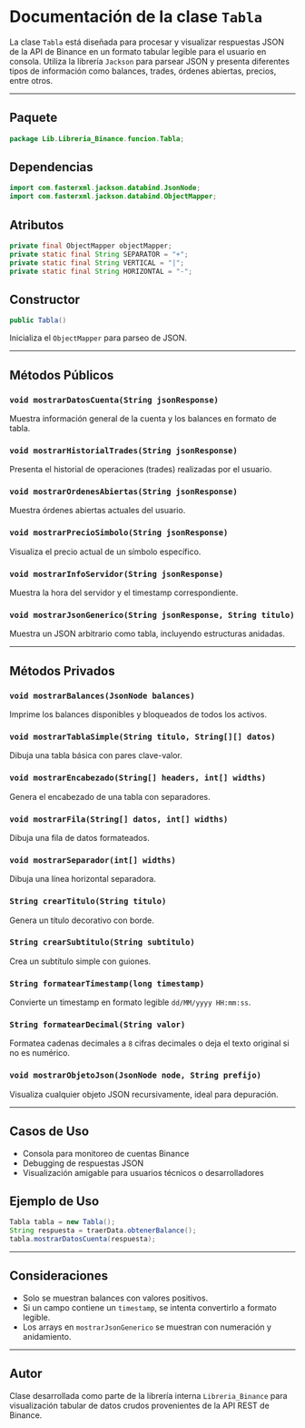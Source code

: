 # Documentación de la clase `Tabla`

La clase `Tabla` está diseñada para procesar y visualizar respuestas JSON de la API de Binance en un formato tabular legible para el usuario en consola. Utiliza la librería `Jackson` para parsear JSON y presenta diferentes tipos de información como balances, trades, órdenes abiertas, precios, entre otros.

---

## Paquete

```java
package Lib.Libreria_Binance.funcion.Tabla;
```

## Dependencias

```java
import com.fasterxml.jackson.databind.JsonNode;
import com.fasterxml.jackson.databind.ObjectMapper;
```

## Atributos

```java
private final ObjectMapper objectMapper;
private static final String SEPARATOR = "+";
private static final String VERTICAL = "|";
private static final String HORIZONTAL = "-";
```

## Constructor

```java
public Tabla()
```

Inicializa el `ObjectMapper` para parseo de JSON.

---

## Métodos Públicos

### `void mostrarDatosCuenta(String jsonResponse)`

Muestra información general de la cuenta y los balances en formato de tabla.

### `void mostrarHistorialTrades(String jsonResponse)`

Presenta el historial de operaciones (trades) realizadas por el usuario.

### `void mostrarOrdenesAbiertas(String jsonResponse)`

Muestra órdenes abiertas actuales del usuario.

### `void mostrarPrecioSimbolo(String jsonResponse)`

Visualiza el precio actual de un símbolo específico.

### `void mostrarInfoServidor(String jsonResponse)`

Muestra la hora del servidor y el timestamp correspondiente.

### `void mostrarJsonGenerico(String jsonResponse, String titulo)`

Muestra un JSON arbitrario como tabla, incluyendo estructuras anidadas.

---

## Métodos Privados

### `void mostrarBalances(JsonNode balances)`

Imprime los balances disponibles y bloqueados de todos los activos.

### `void mostrarTablaSimple(String titulo, String[][] datos)`

Dibuja una tabla básica con pares clave-valor.

### `void mostrarEncabezado(String[] headers, int[] widths)`

Genera el encabezado de una tabla con separadores.

### `void mostrarFila(String[] datos, int[] widths)`

Dibuja una fila de datos formateados.

### `void mostrarSeparador(int[] widths)`

Dibuja una línea horizontal separadora.

### `String crearTitulo(String titulo)`

Genera un título decorativo con borde.

### `String crearSubtitulo(String subtitulo)`

Crea un subtítulo simple con guiones.

### `String formatearTimestamp(long timestamp)`

Convierte un timestamp en formato legible `dd/MM/yyyy HH:mm:ss`.

### `String formatearDecimal(String valor)`

Formatea cadenas decimales a `8` cifras decimales o deja el texto original si no es numérico.

### `void mostrarObjetoJson(JsonNode node, String prefijo)`

Visualiza cualquier objeto JSON recursivamente, ideal para depuración.

---

## Casos de Uso

* Consola para monitoreo de cuentas Binance
* Debugging de respuestas JSON
* Visualización amigable para usuarios técnicos o desarrolladores

## Ejemplo de Uso

```java
Tabla tabla = new Tabla();
String respuesta = traerData.obtenerBalance();
tabla.mostrarDatosCuenta(respuesta);
```

---

## Consideraciones

* Solo se muestran balances con valores positivos.
* Si un campo contiene un `timestamp`, se intenta convertirlo a formato legible.
* Los arrays en `mostrarJsonGenerico` se muestran con numeración y anidamiento.

---

## Autor

Clase desarrollada como parte de la librería interna `Libreria_Binance` para visualización tabular de datos crudos provenientes de la API REST de Binance.
